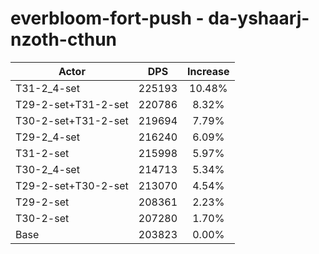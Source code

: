 # everbloom-fort-push - da-yshaarj-nzoth-cthun
| Actor | DPS | Increase |
|---|:---:|:---:|
|T31-2_4-set|225193|10.48%|
|T29-2-set+T31-2-set|220786|8.32%|
|T30-2-set+T31-2-set|219694|7.79%|
|T29-2_4-set|216240|6.09%|
|T31-2-set|215998|5.97%|
|T30-2_4-set|214713|5.34%|
|T29-2-set+T30-2-set|213070|4.54%|
|T29-2-set|208361|2.23%|
|T30-2-set|207280|1.70%|
|Base|203823|0.00%|
